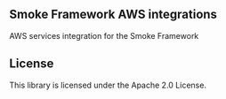 ## Smoke Framework AWS integrations

AWS services integration for the Smoke Framework

## License

This library is licensed under the Apache 2.0 License. 
